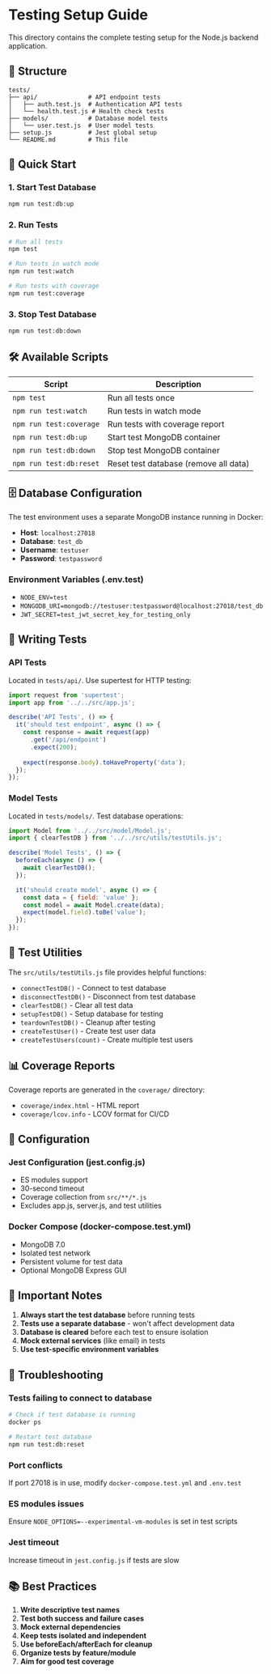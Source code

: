 # Testing Setup Guide

This directory contains the complete testing setup for the Node.js backend application.

## 📁 Structure

```
tests/
├── api/              # API endpoint tests
│   ├── auth.test.js  # Authentication API tests
│   └── health.test.js # Health check tests
├── models/           # Database model tests
│   └── user.test.js  # User model tests
├── setup.js          # Jest global setup
└── README.md         # This file
```

## 🚀 Quick Start

### 1. Start Test Database
```bash
npm run test:db:up
```

### 2. Run Tests
```bash
# Run all tests
npm test

# Run tests in watch mode
npm run test:watch

# Run tests with coverage
npm run test:coverage
```

### 3. Stop Test Database
```bash
npm run test:db:down
```

## 🛠 Available Scripts

| Script | Description |
|--------|-------------|
| `npm test` | Run all tests once |
| `npm run test:watch` | Run tests in watch mode |
| `npm run test:coverage` | Run tests with coverage report |
| `npm run test:db:up` | Start test MongoDB container |
| `npm run test:db:down` | Stop test MongoDB container |
| `npm run test:db:reset` | Reset test database (remove all data) |

## 🗄 Database Configuration

The test environment uses a separate MongoDB instance running in Docker:

- **Host**: `localhost:27018`
- **Database**: `test_db`
- **Username**: `testuser`
- **Password**: `testpassword`

### Environment Variables (.env.test)
- `NODE_ENV=test`
- `MONGODB_URI=mongodb://testuser:testpassword@localhost:27018/test_db`
- `JWT_SECRET=test_jwt_secret_key_for_testing_only`

## 📝 Writing Tests

### API Tests
Located in `tests/api/`. Use supertest for HTTP testing:

```javascript
import request from 'supertest';
import app from '../../src/app.js';

describe('API Tests', () => {
  it('should test endpoint', async () => {
    const response = await request(app)
      .get('/api/endpoint')
      .expect(200);
    
    expect(response.body).toHaveProperty('data');
  });
});
```

### Model Tests
Located in `tests/models/`. Test database operations:

```javascript
import Model from '../../src/model/Model.js';
import { clearTestDB } from '../../src/utils/testUtils.js';

describe('Model Tests', () => {
  beforeEach(async () => {
    await clearTestDB();
  });

  it('should create model', async () => {
    const data = { field: 'value' };
    const model = await Model.create(data);
    expect(model.field).toBe('value');
  });
});
```

## 🧪 Test Utilities

The `src/utils/testUtils.js` file provides helpful functions:

- `connectTestDB()` - Connect to test database
- `disconnectTestDB()` - Disconnect from test database
- `clearTestDB()` - Clear all test data
- `setupTestDB()` - Setup database for testing
- `teardownTestDB()` - Cleanup after testing
- `createTestUser()` - Create test user data
- `createTestUsers(count)` - Create multiple test users

## 📊 Coverage Reports

Coverage reports are generated in the `coverage/` directory:
- `coverage/index.html` - HTML report
- `coverage/lcov.info` - LCOV format for CI/CD

## 🔧 Configuration

### Jest Configuration (jest.config.js)
- ES modules support
- 30-second timeout
- Coverage collection from `src/**/*.js`
- Excludes app.js, server.js, and test utilities

### Docker Compose (docker-compose.test.yml)
- MongoDB 7.0
- Isolated test network
- Persistent volume for test data
- Optional MongoDB Express GUI

## 🚨 Important Notes

1. **Always start the test database** before running tests
2. **Tests use a separate database** - won't affect development data
3. **Database is cleared** before each test to ensure isolation
4. **Mock external services** (like email) in tests
5. **Use test-specific environment variables**

## 🐛 Troubleshooting

### Tests failing to connect to database
```bash
# Check if test database is running
docker ps

# Restart test database
npm run test:db:reset
```

### Port conflicts
If port 27018 is in use, modify `docker-compose.test.yml` and `.env.test`

### ES modules issues
Ensure `NODE_OPTIONS=--experimental-vm-modules` is set in test scripts

### Jest timeout
Increase timeout in `jest.config.js` if tests are slow

## 📚 Best Practices

1. **Write descriptive test names**
2. **Test both success and failure cases**
3. **Mock external dependencies**
4. **Keep tests isolated and independent**
5. **Use beforeEach/afterEach for cleanup**
6. **Organize tests by feature/module**
7. **Aim for good test coverage**
